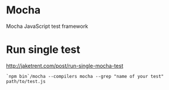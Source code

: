 <!-- -*- coding: utf-8; -*- -->

# Mocha

Mocha JavaScript test framework

# Run single test

<http://jaketrent.com/post/run-single-mocha-test>

    `npm bin`/mocha --compilers mocha --grep "name of your test" path/to/test.js
